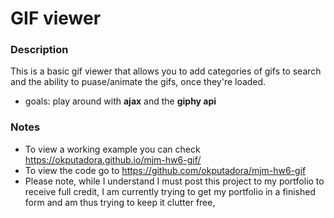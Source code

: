 # GIF viewer
### Description
This is a basic gif viewer that allows you to add categories of gifs to search
and the ability to puase/animate the gifs, once they're loaded.
* goals: play around with __ajax__ and the __giphy api__

### Notes
* To view a working example you can check https://okputadora.github.io/mjm-hw6-gif/
* To view the code go to https://github.com/okputadora/mjm-hw6-gif
* Please note, while I understand I must post this project to my portfolio to
receive full credit, I am currently trying to get my portfolio in a finished form
and am thus trying to keep it clutter free,
